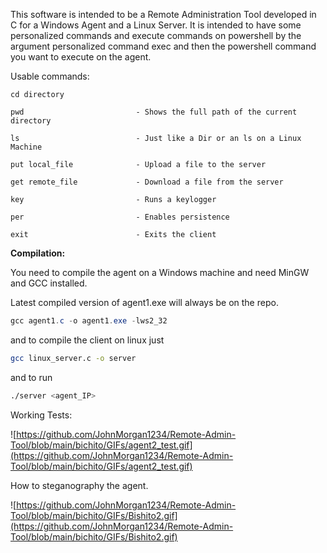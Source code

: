 This software is intended to be a Remote Administration Tool developed in C for a Windows Agent and a Linux Server.
It is intended to have some personalized commands and execute commands on powershell by the argument personalized command exec and then the powershell command you want to execute on the agent.

Usable commands:

    cd directory             

    pwd                         - Shows the full path of the current directory

    ls                          - Just like a Dir or an ls on a Linux Machine

    put local_file              - Upload a file to the server

    get remote_file             - Download a file from the server

    key                         - Runs a keylogger

    per                         - Enables persistence

    exit                        - Exits the client


**Compilation:**

You need to compile the agent on a Windows machine and need MinGW and GCC installed.

Latest compiled version of agent1.exe will always be on the repo.

```POWERSHELL
gcc agent1.c -o agent1.exe -lws2_32
```

and to compile the client on linux just 

```BASH
gcc linux_server.c -o server
```

and to run 

```BASH
./server <agent_IP>
```

Working Tests:

![https://github.com/JohnMorgan1234/Remote-Admin-Tool/blob/main/bichito/GIFs/agent2_test.gif](https://github.com/JohnMorgan1234/Remote-Admin-Tool/blob/main/bichito/GIFs/agent2_test.gif)

How to steganography the agent.

![https://github.com/JohnMorgan1234/Remote-Admin-Tool/blob/main/bichito/GIFs/Bishito2.gif](https://github.com/JohnMorgan1234/Remote-Admin-Tool/blob/main/bichito/GIFs/Bishito2.gif)




